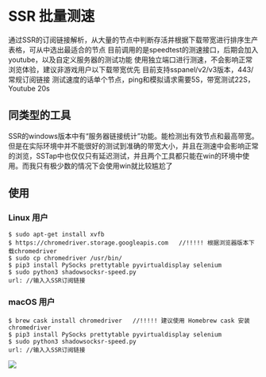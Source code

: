 # SSR 批量测速

通过SSR的订阅链接解析，从大量的节点中判断存活并根据下载带宽进行排序生产表格，可从中选出最适合的节点
目前调用的是speedtest的测速接口，后期会加入youtube，以及自定义服务器的测试功能
使用独立端口进行测速，不会影响正常浏览体验，建议非游戏用户以下载带宽优先
目前支持sspanel/v2/v3版本，443/常规订阅链接
测试速度的话单个节点，ping和模拟请求需要5S，带宽测试22S，Youtube    20s

## 同类型的工具

SSR的windows版本中有“服务器链接统计”功能。能检测出有效节点和最高带宽。但是在实际环境中并不能很好的测试到准确的带宽大小，并且在测速中会影响正常的浏览，SSTap中也仅仅只有延迟测试，并且两个工具都只能在win的环境中使用。而我只有极少数的情况下会使用win就比较尴尬了

## 使用
### Linux 用户

```
$ sudo apt-get install xvfb
$ https://chromedriver.storage.googleapis.com   //!!!!! 根据浏览器版本下载chromedriver
$ sudo cp chromedriver /usr/bin/
$ pip3 install PySocks prettytable pyvirtualdisplay selenium
$ sudo python3 shadowsocksr-speed.py
url: //输入入SSR订阅链接
```

### macOS 用户

```
$ brew cask install chromedriver   //!!!!! 建议使用 Homebrew cask 安装 chromedriver
$ pip3 install PySocks prettytable pyvirtualdisplay selenium
$ sudo python3 shadowsocksr-speed.py
url: //输入入SSR订阅链接
```

![](https://file-temp.oss-cn-beijing.aliyuncs.com/201810300049.png)
